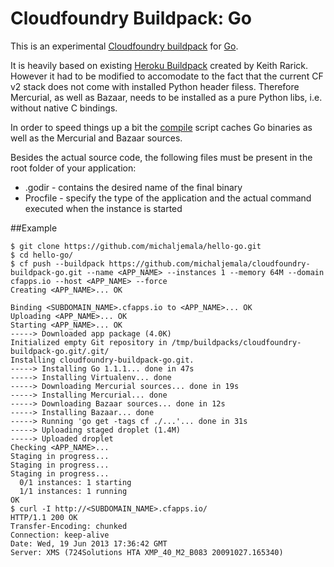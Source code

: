 # Cloudfoundry Buildpack: Go

This is an experimental [Cloudfoundry buildpack][cloudfoundry-buildpack] for [Go][go].

It is heavily based on existing [Heroku Buildpack][heroku-buildpack] created by Keith Rarick. However it had to be modified to accomodate to the fact that the current CF v2 stack does not come with installed Python header filess. Therefore Mercurial, as well as Bazaar, needs to be installed as a pure Python libs, i.e. without native C bindings.

In order to speed things up a bit the [compile][compile] script caches Go binaries as well as the Mercurial and Bazaar sources.

Besides the actual source code, the following files must be present in the root folder of your application:
* .godir - contains the desired name of the final binary
* Procfile - specify the type of the application and the actual command executed when the instance is started

##Example
```
$ git clone https://github.com/michaljemala/hello-go.git
$ cd hello-go/
$ cf push --buildpack https://github.com/michaljemala/cloudfoundry-buildpack-go.git --name <APP_NAME> --instances 1 --memory 64M --domain cfapps.io --host <APP_NAME> --force
Creating <APP_NAME>... OK

Binding <SUBDOMAIN_NAME>.cfapps.io to <APP_NAME>... OK
Uploading <APP_NAME>... OK
Starting <APP_NAME>... OK
-----> Downloaded app package (4.0K)
Initialized empty Git repository in /tmp/buildpacks/cloudfoundry-buildpack-go.git/.git/
Installing cloudfoundry-buildpack-go.git.
-----> Installing Go 1.1.1... done in 47s
-----> Installing Virtualenv... done
-----> Downloading Mercurial sources... done in 19s
-----> Installing Mercurial... done
-----> Downloading Bazaar sources... done in 12s
-----> Installing Bazaar... done
-----> Running 'go get -tags cf ./...'... done in 31s
-----> Uploading staged droplet (1.4M)
-----> Uploaded droplet
Checking <APP_NAME>...
Staging in progress...
Staging in progress...
Staging in progress...
  0/1 instances: 1 starting
  1/1 instances: 1 running
OK
$ curl -I http://<SUBDOMAIN_NAME>.cfapps.io/
HTTP/1.1 200 OK
Transfer-Encoding: chunked
Connection: keep-alive
Date: Wed, 19 Jun 2013 17:36:42 GMT
Server: XMS (724Solutions HTA XMP_40_M2_B083 20091027.165340)
```

[go]: http://golang.org/
[cloudfoundry-buildpack]: http://docs.cloudfoundry.com/docs/using/deploying-apps/buildpacks.html
[heroku-buildpack]: https://github.com/kr/heroku-buildpack-go.git
[compile]: https://github.com/michaljemala/cloudfoundry-buildpack-go/blob/master/bin/compile
